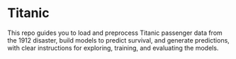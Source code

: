 # Titanic
This repo guides you to load and preprocess Titanic passenger data from the 1912 disaster, build models to predict survival, and generate predictions, with clear instructions for exploring, training, and evaluating the models.
